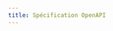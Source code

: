 ```yaml
---
title: Spécification OpenAPI
---
```


<SwaggerUI url="https://api.notification.canada.ca/v2/openapi-fr" />
